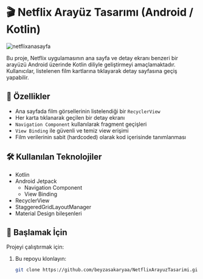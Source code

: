 # 🎬 Netflix Arayüz Tasarımı (Android / Kotlin)

![netflixanasayfa](https://github.com/user-attachments/assets/fc39d7ba-5e44-4b8d-b313-01025a31ee39)


Bu proje, Netflix uygulamasının ana sayfa ve detay ekranı benzeri bir arayüzü Android üzerinde Kotlin diliyle geliştirmeyi amaçlamaktadır. Kullanıcılar, listelenen film kartlarına tıklayarak detay sayfasına geçiş yapabilir.

## 📱 Özellikler

- Ana sayfada film görsellerinin listelendiği bir `RecyclerView`
- Her karta tıklanarak geçilen bir detay ekranı
- `Navigation Component` kullanılarak fragment geçişleri
- `View Binding` ile güvenli ve temiz view erişimi
- Film verilerinin sabit (hardcoded) olarak kod içerisinde tanımlanması

## 🛠 Kullanılan Teknolojiler

- Kotlin
- Android Jetpack
  - Navigation Component
  - View Binding
- RecyclerView
- StaggeredGridLayoutManager
- Material Design bileşenleri

## 🚀 Başlamak İçin

Projeyi çalıştırmak için:

1. Bu repoyu klonlayın:
   ```bash
   git clone https://github.com/beyzasakaryaa/NetflixArayuzTasarimi.git
